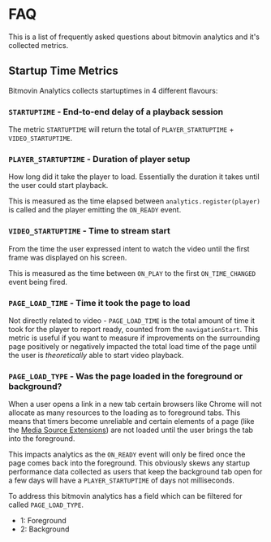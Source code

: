 # FAQ

This is a list of frequently asked questions about bitmovin analytics and it's collected metrics.

## Startup Time Metrics

Bitmovin Analytics collects startuptimes in 4 different flavours:

### `STARTUPTIME` - End-to-end delay of a playback session

The metric `STARTUPTIME` will return the total of `PLAYER_STARTUPTIME` + `VIDEO_STARTUPTIME`.

### `PLAYER_STARTUPTIME` - Duration of player setup

How long did it take the player to load. Essentially the duration it takes until the user could start playback.

This is measured as the time elapsed between `analytics.register(player)` is called and the player emitting the `ON_READY` event.

### `VIDEO_STARTUPTIME` - Time to stream start

From the time the user expressed intent to watch the video until the first frame was displayed on his screen.

This is measured as the time between `ON_PLAY` to the first `ON_TIME_CHANGED` event being fired.

### `PAGE_LOAD_TIME` - Time it took the page to load

Not directly related to video - `PAGE_LOAD_TIME` is the total amount of time it took for the player to report ready, counted from the `navigationStart`. This metric is useful if you want to measure if improvements on the surrounding page positively or negatively impacted the total load time of the page until the user is _theoretically_ able to start video playback.

### `PAGE_LOAD_TYPE` - Was the page loaded in the foreground or background?

When a user opens a link in a new tab certain browsers like Chrome will not allocate as many resources to the loading as to foreground tabs. This means that timers become unreliable and certain elements of a page (like the [Media Source Extensions](https://en.wikipedia.org/wiki/Media_Source_Extensions)) are not loaded until the user brings the tab into the foreground.

This impacts analytics as the `ON_READY` event will only be fired once the page comes back into the foreground.
This obviously skews any startup performance data collected as users that keep the background tab open for a few days will have a `PLAYER_STARTUPTIME` of days not milliseconds. 

To address this bitmovin analytics has a field which can be filtered for called `PAGE_LOAD_TYPE`.

* 1: Foreground
* 2: Background